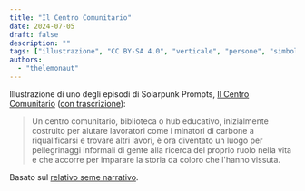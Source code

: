 ```yaml
---
title: "Il Centro Comunitario"
date: 2024-07-05
draft: false
description: ""
tags: ["illustrazione", "CC BY-SA 4.0", "verticale", "persone", "simbolismo", "pale eoliche", "miniere"]
authors:
  - "thelemonaut"
---
```


Illustrazione di uno degli episodi di Solarpunk Prompts, [Il Centro Comunitario](https://podcast.tomasino.org/@SolarpunkPrompts/episodes/the-community-center) ([con trascrizione](https://wiki.tomasino.org/writing/Solarpunk-Prompts---The-Community-Center)):

> Un centro comunitario, biblioteca o hub educativo, inizialmente costruito per aiutare lavoratori come i minatori di carbone a riqualificarsi e trovare altri lavori, è ora diventato un luogo per pellegrinaggi informali di gente alla ricerca del proprio ruolo nella vita e che accorre per imparare la storia da coloro che l'hanno vissuta.

Basato sul [relativo seme narrativo](/seeds/the-community-center).
